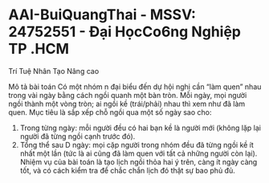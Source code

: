 # AAI-BuiQuangThai - MSSV: 24752551 - Đại HọcCo6ng Nghiệp TP .HCM
Trí Tuệ Nhân Tạo Nâng cao

Mô tả bài toán
Có một nhóm n đại biểu đến dự hội nghị cần “làm quen” nhau trong vài ngày bằng cách ngồi quanh một bàn tròn. Mỗi ngày, mọi người ngồi thành một vòng tròn; ai ngồi kề (trái/phải) nhau thì xem như đã làm quen. Mục tiêu là sắp xếp chỗ ngồi qua một số ngày sao cho:
1.	Trong từng ngày: mỗi người đều có hai bạn kề là người mới (không lặp lại người đã từng ngồi cạnh trước đó).
2.	Tổng thể sau D ngày: mọi cặp người trong nhóm đều đã từng ngồi kề ít nhất một lần (tức là ai cũng đã làm quen với tất cả những người còn lại).
Nhiệm vụ của bài toán là tạo lịch ngồi thỏa hai ý trên, càng ít ngày càng tốt, và có cách kiểm tra để chắc chắn lịch đó thật sự bao phủ đủ.
